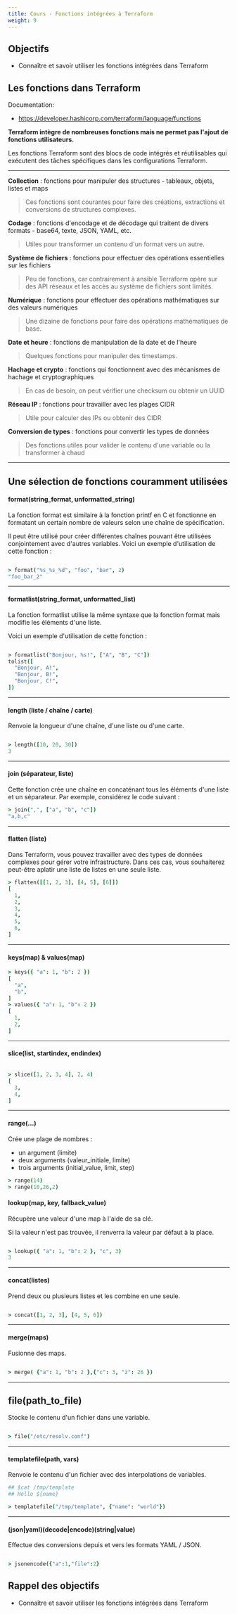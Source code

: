 ```yaml
---
title: Cours - Fonctions intégrées à Terraform
weight: 9
---
```


## Objectifs 
- Connaître et savoir utiliser les fonctions intégrées dans Terraform 

## Les fonctions dans Terraform 

Documentation: 
* https://developer.hashicorp.com/terraform/language/functions

**Terraform intègre de nombreuses fonctions mais ne permet pas l'ajout de fonctions utilisateurs.**

Les fonctions Terraform sont des blocs de code intégrés et réutilisables qui exécutent des tâches spécifiques dans les configurations Terraform. 

---

**Collection** : fonctions pour manipuler des structures - tableaux, objets, listes et maps

> Ces fonctions sont courantes pour faire des créations, extractions et conversions de structures complexes. 

**Codage** : fonctions d'encodage et de décodage qui traitent de divers formats - base64, texte, JSON, YAML, etc.

> Utiles pour transformer un contenu d'un format vers un autre. 

**Système de fichiers** : fonctions pour effectuer des opérations essentielles sur les fichiers

> Peu de fonctions, car contrairement à ansible Terraform opère sur des API réseaux et les accès au système de fichiers sont limités.

**Numérique** : fonctions pour effectuer des opérations mathématiques sur des valeurs numériques

> Une dizaine de fonctions pour faire des opérations mathématiques de base.

**Date et heure** : fonctions de manipulation de la date et de l'heure

> Quelques fonctions pour manipuler des timestamps.

**Hachage et crypto** : fonctions qui fonctionnent avec des mécanismes de hachage et cryptographiques

> En cas de besoin, on peut vérifier une checksum ou obtenir un UUID

**Réseau IP** : fonctions pour travailler avec les plages CIDR

> Utile pour calculer des IPs ou obtenir des CIDR

**Conversion de types** : fonctions pour convertir les types de données

> Des fonctions utiles pour valider le contenu d'une variable ou la transformer à chaud

---

## Une sélection de fonctions couramment utilisées 

#### format(string_format, unformatted_string)
La fonction format est similaire à la fonction printf en C et fonctionne en formatant un certain nombre de valeurs selon une chaîne de spécification.

Il peut être utilisé pour créer différentes chaînes pouvant être utilisées conjointement avec d'autres variables. Voici un exemple d'utilisation de cette fonction :

```coffeescript

> format("%s_%s_%d", "foo", "bar", 2) 
"foo_bar_2"

```
---

#### formatlist(string_format, unformatted_list)
La fonction formatlist utilise la même syntaxe que la fonction format mais modifie les éléments d'une liste.

Voici un exemple d'utilisation de cette fonction :

```coffeescript

> formatlist("Bonjour, %s!", ["A", "B", "C"])
tolist([
  "Bonjour, A!",
  "Bonjour, B!",
  "Bonjour, C!",
])

```
---

#### length (liste / chaîne / carte)
Renvoie la longueur d'une chaîne, d'une liste ou d'une carte.

```coffeescript

> length([10, 20, 30])
3
```

---

#### join (séparateur, liste)
Cette fonction crée une chaîne en concaténant tous les éléments d'une liste et un séparateur. Par exemple, considérez le code suivant :

```coffeescript
> join(",", ["a", "b", "c"])
"a,b,c"
```

---

#### flatten (liste)
Dans Terraform, vous pouvez travailler avec des types de données complexes pour gérer votre infrastructure. Dans ces cas, vous souhaiterez peut-être aplatir une liste de listes en une seule liste.

```coffeescript
> flatten([[1, 2, 3], [4, 5], [6]])
[
  1,
  2,
  3,
  4,
  5,
  6,
]

```
---

#### keys(map) & values(map)

```coffeescript
> keys({ "a": 1, "b": 2 })
[
  "a",
  "b",
]
> values({ "a": 1, "b": 2 })
[
  1,
  2,
]
```
---

#### slice(list, startindex, endindex)

```coffeescript

> slice([1, 2, 3, 4], 2, 4)
[
  3,
  4,
]
```

---

#### range(...)

Crée une plage de nombres :

* un argument (limite)
* deux arguments (valeur_initiale, limite)
* trois arguments (initial_value, limit, step)

```coffeescript
> range(14)
> range(10,26,2)

```

#### lookup(map, key, fallback_value)

Récupère une valeur d'une map à l'aide de sa clé. 

Si la valeur n'est pas trouvée, il renverra la valeur par défaut à la place.

```coffeescript

> lookup({ "a": 1, "b": 2 }, "c", 3)
3

```
---

#### concat(listes)

Prend deux ou plusieurs listes et les combine en une seule.

```coffeescript

> concat([1, 2, 3], [4, 5, 6])

```

---

#### merge(maps)

Fusionne des maps.

```coffeescript

> merge( {"a": 1, "b": 2 },{"c": 3, "z": 26 }) 

```

---

## file(path_to_file)

Stocke le contenu d'un fichier dans une variable.

```coffeescript

> file("/etc/resolv.conf") 

```

--- 

#### templatefile(path, vars)

Renvoie le contenu d'un fichier avec des interpolations de variables.

```coffeescript
## $cat /tmp/template 
## Hello ${name}

> templatefile("/tmp/template", {"name": "world"})

```

---

#### (json|yaml)(decode|encode)(string|value) 

Effectue des conversions depuis et vers les formats YAML / JSON.

```coffeescript

> jsonencode({"a":1,"file":2}

```

## Rappel des objectifs 
- Connaître et savoir utiliser les fonctions intégrées dans Terraform 


